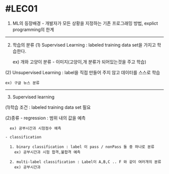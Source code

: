 #LEC01
===========

1) ML의 등장배경 - 개발자가 모든 상황을 지정하는 기존 프로그래밍 방법, explict programming의 한계

---------------------
2) 학습의 분류
  (1) Supervised Learning : labeled training data set을 가지고 학습한다.
  
    ex) 개와 고양이 분류 - 이미지(고양이,개 분류가 되어있는것을 주고 학습)
    
  (2) Unsupervised Learning : label을 직접 만들어 주지 않고 데이터를 스스로 학습
  
    ex) 구글 뉴스 분류
---------------------
3) Supervised learning

  (1)학습 조건 : labeled training data set 필요
  
  (2)종류
    - regression : 범위 내의 값을 예측
    
      ex) 공부시간과 시험점수 예측
      
    - classification
    
      1. binary classification : label 이 pass / nonPass 둘 중 하나로 분류
        ex) 공부시간과 시험 합격,불합격 예측
        
      2. multi-label classification : Label이 A,B,C .. F 와 같이 여러개의 분류
        ex) 공부시간과 
    
    
